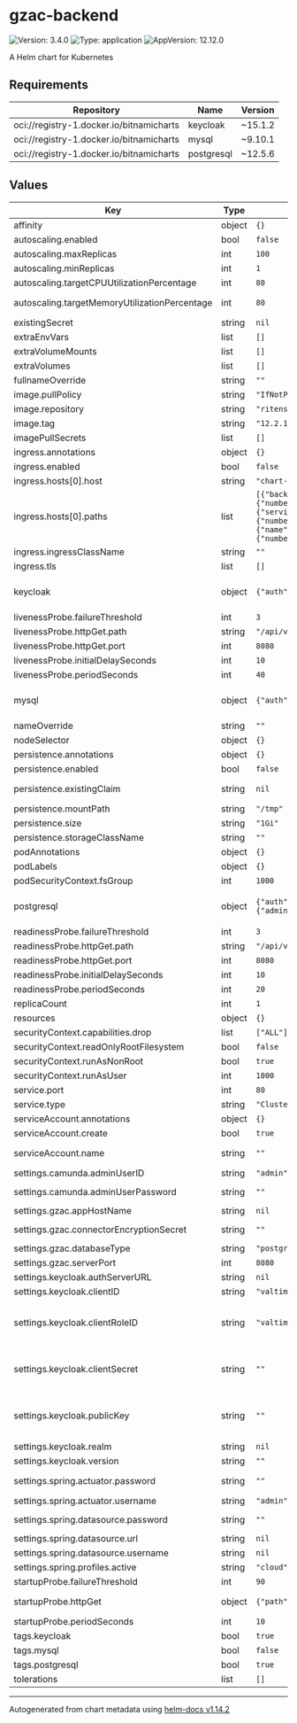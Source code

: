 # gzac-backend

![Version: 3.4.0](https://img.shields.io/badge/Version-3.4.0-informational?style=flat-square) ![Type: application](https://img.shields.io/badge/Type-application-informational?style=flat-square) ![AppVersion: 12.12.0](https://img.shields.io/badge/AppVersion-12.12.0-informational?style=flat-square)

A Helm chart for Kubernetes

## Requirements

| Repository | Name | Version |
|------------|------|---------|
| oci://registry-1.docker.io/bitnamicharts | keycloak | ~15.1.2 |
| oci://registry-1.docker.io/bitnamicharts | mysql | ~9.10.1 |
| oci://registry-1.docker.io/bitnamicharts | postgresql | ~12.5.6 |

## Values

| Key | Type | Default | Description |
|-----|------|---------|-------------|
| affinity | object | `{}` | Affinity for gzac-backend pods assignment |
| autoscaling.enabled | bool | `false` | Enable/disable autoscaling for the gzac-backend deployment |
| autoscaling.maxReplicas | int | `100` | Maximum replicas for the gzac-backend deployment |
| autoscaling.minReplicas | int | `1` | Minimum replicas for the gzac-backend deployment |
| autoscaling.targetCPUUtilizationPercentage | int | `80` | gzac-backend Deployment autoscaling target CPU percentage |
| autoscaling.targetMemoryUtilizationPercentage | int | `80` | gzac-backend Deployment autoscaling target Mem utilization percentage |
| existingSecret | string | `nil` | Refer to an existing secret to avoid managing secrets through Helm. |
| extraEnvVars | list | `[]` | Array with extra environment variables to add |
| extraVolumeMounts | list | `[]` | Optionally specify extra list of additional volumeMounts |
| extraVolumes | list | `[]` | Optionally specify extra list of additional volumes |
| fullnameOverride | string | `""` | String to fully override gzac-backend.fullname |
| image.pullPolicy | string | `"IfNotPresent"` | Pull policy for the image |
| image.repository | string | `"ritense/gzac-backend"` | Domain of the image repository |
| image.tag | string | `"12.2.1"` | Overrides the image tag whose default is the chart appVersion. |
| imagePullSecrets | list | `[]` | Image pull secrets |
| ingress.annotations | object | `{}` | Ingress annotations |
| ingress.enabled | bool | `false` | Expose the gzac-backend UI through an ingress |
| ingress.hosts[0].host | string | `"chart-example.local"` | Ingress hostname |
| ingress.hosts[0].paths | list | `[{"backend":{"service":{"name":null,"port":{"number":null}}},"path":"/api","pathType":"Prefix"},{"backend":{"service":{"name":null,"port":{"number":null}}},"path":"/v3","pathType":"Prefix"},{"backend":{"service":{"name":null,"port":{"number":null}}},"path":"/camunda","pathType":"Prefix"}]` | Ingress paths to route to the gzac backend. Recommended to keep these default values. |
| ingress.ingressClassName | string | `""` | Ingress Class which will be used to implement the Ingress |
| ingress.tls | list | `[]` | Enable TLS for the Ingress |
| keycloak | object | `{"auth":{"adminPassword":"","adminUser":"user","existingSecret":""}}` | Keycloak subchart by Bitnami. See https://artifacthub.io/packages/helm/bitnami/keycloak?modal=values for all possible values |
| livenessProbe.failureThreshold | int | `3` | Failure threshold for livenessProbe |
| livenessProbe.httpGet.path | string | `"/api/v1/ping"` |  |
| livenessProbe.httpGet.port | int | `8080` |  |
| livenessProbe.initialDelaySeconds | int | `10` | Initial delay seconds for livenessProbe |
| livenessProbe.periodSeconds | int | `40` | Period seconds for livenessProbe |
| mysql | object | `{"auth":{"existingSecret":"","rootPassword":""}}` | MySQL subchart by Bitnami. See https://artifacthub.io/packages/helm/bitnami/mysql?modal=values for all possible values |
| nameOverride | string | `""` | Name override for gzac-backend |
| nodeSelector | object | `{}` | Node labels for gzac-backend pods assignment |
| persistence.annotations | object | `{}` |  |
| persistence.enabled | bool | `false` | Enable/disable persistent volumes for Gzac-backend |
| persistence.existingClaim | string | `nil` | persistence.existingClaim The name of an existing PVC to use for persistence |
| persistence.mountPath | string | `"/tmp"` | persistence.mountPath Path to mount the volume at. |
| persistence.size | string | `"1Gi"` | persistence.size Size of data volume |
| persistence.storageClassName | string | `""` |  |
| podAnnotations | object | `{}` | Annotations for gzac-backend pods |
| podLabels | object | `{}` | Labels for gzac-backend pods |
| podSecurityContext.fsGroup | int | `1000` | Set gzac-backend's pod security fsGroup |
| postgresql | object | `{"auth":{"existingSecret":"","postgresPassword":"","secretKeys":{"adminPasswordKey":"","replicationPasswordKey":"","userPasswordKey":""}}}` | Postgresql subchart by Bitnami. See https://artifacthub.io/packages/helm/bitnami/postgresql?modal=values for all possible values |
| readinessProbe.failureThreshold | int | `3` | Failure threshold for readinessProbe |
| readinessProbe.httpGet.path | string | `"/api/v1/ping"` |  |
| readinessProbe.httpGet.port | int | `8080` |  |
| readinessProbe.initialDelaySeconds | int | `10` | Initial delay seconds for readinessProbe |
| readinessProbe.periodSeconds | int | `20` | Period seconds for readinessProbe |
| replicaCount | int | `1` | Amount of replicas running the gzac-backend |
| resources | object | `{}` | Resources for gzac-backend |
| securityContext.capabilities.drop | list | `["ALL"]` | gzac-backend's container security context capabilities to be dropped |
| securityContext.readOnlyRootFilesystem | bool | `false` | gzac-backend's container security context readOnlyRootFilesystem |
| securityContext.runAsNonRoot | bool | `true` | Run gzac-backend containers as non-root |
| securityContext.runAsUser | int | `1000` | Run gzac-backend containers under this user-ID |
| service.port | int | `80` | gzac-backend service port |
| service.type | string | `"ClusterIP"` | gzac-backend service type |
| serviceAccount.annotations | object | `{}` | Annotations to add to the service account |
| serviceAccount.create | bool | `true` | Specifies whether a service account should be created |
| serviceAccount.name | string | `""` | If not set and create is true, a name is generated using the fullname template |
| settings.camunda.adminUserID | string | `"admin"` | Default Camunda admin user |
| settings.camunda.adminUserPassword | string | `""` | Default Camunda admin password.  Or, if using existingSecret: `CAMUNDA_BPM_ADMINUSER_PASSWORD` |
| settings.gzac.appHostName | string | `nil` | The hostname which exposes gzac-backend |
| settings.gzac.connectorEncryptionSecret | string | `""` | Encryption secret Or, if using existingSecret: `VALTIMO_CONNECTORENCRYPTION_SECRET` |
| settings.gzac.databaseType | string | `"postgres"` | Type of database to use (can by either 'postgres' or 'mysql') |
| settings.gzac.serverPort | int | `8080` | The port on which gzac-backend is listening |
| settings.keycloak.authServerURL | string | `nil` | URL of Keycloak - Required |
| settings.keycloak.clientID | string | `"valtimo-user-m2m-client"` | Client-ID to connect with Keycloak |
| settings.keycloak.clientRoleID | string | `"valtimo-console"` | Client-ID for using Valtimo with Keycloak client roles. More info: https://docs.valtimo.nl/running-valtimo/application-configuration/configuring-keycloak#client-roles Set to `null` to disable client roles entirely and use realm roles instead. |
| settings.keycloak.clientSecret | string | `""` | Client-Secret to connect with Keycloak. Or, if using existingSecret: `KEYCLOAK_CREDENTIALS_SECRET` and `SPRING_SECURITY_OAUTH2_CLIENT_REGISTRATION_KEYCLOAKAPI_CLIENTSECRET` (must set both) |
| settings.keycloak.publicKey | string | `""` | Keycloak's Public Key used to verify signature of JWTs - Required. In Keycloak, this can be found under (in the realm you're using): 'Realm settings' -> 'Keys'.  Use the public key with Use: 'SIG' and Provider: 'rsa-generated'. |
| settings.keycloak.realm | string | `nil` | Keycloak realm - Required |
| settings.keycloak.version | string | `""` | Keycloak version you are running against - Required |
| settings.spring.actuator.password | string | `""` | Password to access the Spring actuator endpoint. Or, if using existingSecret: `SPRINGACTUATOR_PASSWORD` |
| settings.spring.actuator.username | string | `"admin"` | Username to access the Spring actuator endpoint |
| settings.spring.datasource.password | string | `""` | Password for the database. Or, if using existingSecret: `SPRINGACTUATOR_PASSWORD` |
| settings.spring.datasource.url | string | `nil` | URL for the database |
| settings.spring.datasource.username | string | `nil` | Username for the database |
| settings.spring.profiles.active | string | `"cloud"` | Activated Spring profiles |
| startupProbe.failureThreshold | int | `90` |  |
| startupProbe.httpGet | object | `{"path":"/api/v1/ping","port":8080}` | Startup probe endpoint and parameters If app does not start after 15 minutes, fail the startup probe |
| startupProbe.periodSeconds | int | `10` |  |
| tags.keycloak | bool | `true` | Deploy a Keycloak instance |
| tags.mysql | bool | `false` | Deploy a MySQL instance |
| tags.postgresql | bool | `true` | Deploy a PostgreSQL instance |
| tolerations | list | `[]` | Tolerations for gzac-backend pods assignment |

----------------------------------------------
Autogenerated from chart metadata using [helm-docs v1.14.2](https://github.com/norwoodj/helm-docs/releases/v1.14.2)
